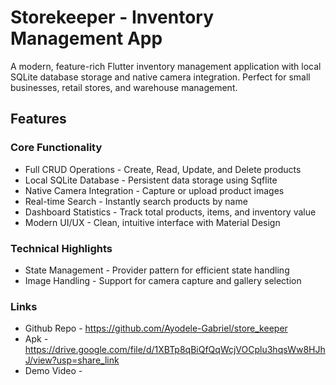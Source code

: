 #  Storekeeper - Inventory Management App

A modern, feature-rich Flutter inventory management application with local SQLite database storage and native camera integration. Perfect for small businesses, retail stores, and warehouse management.

##  Features

### Core Functionality
- Full CRUD Operations - Create, Read, Update, and Delete products
- Local SQLite Database - Persistent data storage using Sqflite
- Native Camera Integration - Capture or upload product images
- Real-time Search - Instantly search products by name
- Dashboard Statistics - Track total products, items, and inventory value
- Modern UI/UX - Clean, intuitive interface with Material Design

### Technical Highlights
- State Management - Provider pattern for efficient state handling
- Image Handling - Support for camera capture and gallery selection

### Links
- Github Repo - https://github.com/Ayodele-Gabriel/store_keeper
- Apk - https://drive.google.com/file/d/1XBTp8qBiQfQqWcjVOCplu3hqsWw8HJhJ/view?usp=share_link
- Demo Video - 